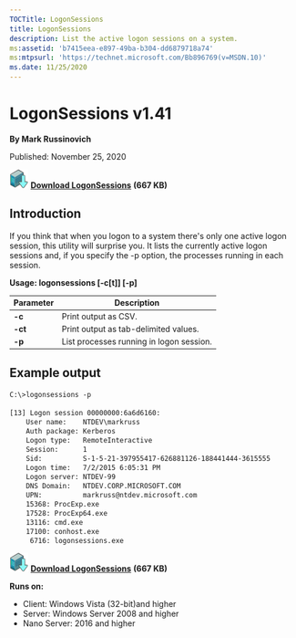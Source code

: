 ```yaml
--- 
TOCTitle: LogonSessions
title: LogonSessions
description: List the active logon sessions on a system.
ms:assetid: 'b7415eea-e897-49ba-b304-dd6879718a74'
ms:mtpsurl: 'https://technet.microsoft.com/Bb896769(v=MSDN.10)'
ms.date: 11/25/2020
---
```


# LogonSessions v1.41

**By Mark Russinovich**

Published: November 25, 2020

[![Download](media/shared/Download_sm.png)](https://download.sysinternals.com/files/logonSessions.zip) [**Download LogonSessions**](https://download.sysinternals.com/files/logonSessions.zip) **(667 KB)**

## Introduction

If you think that when you logon to a system there's only one active
logon session, this utility will surprise you. It lists the currently
active logon sessions and, if you specify the -p option, the processes
running in each session.

**Usage: logonsessions \[-c\[t\]\] \[-p\]**

 
|Parameter  |Description  |
|---------|---------|
|  **-c**   | Print output as CSV. |
|  **-ct**  | Print output as tab-delimited values. |
|  **-p**   | List processes running in logon session. |

## Example output

```Shell
C:\>logonsessions -p 

[13] Logon session 00000000:6a6d6160:
    User name:    NTDEV\markruss
    Auth package: Kerberos
    Logon type:   RemoteInteractive
    Session:      1
    Sid:          S-1-5-21-397955417-626881126-188441444-3615555
    Logon time:   7/2/2015 6:05:31 PM
    Logon server: NTDEV-99
    DNS Domain:   NTDEV.CORP.MICROSOFT.COM
    UPN:          markruss@ntdev.microsoft.com
    15368: ProcExp.exe
    17528: ProcExp64.exe
    13116: cmd.exe
    17100: conhost.exe
     6716: logonsessions.exe
```

[![Download](media/shared/Download_sm.png)](https://download.sysinternals.com/files/logonSessions.zip) [**Download LogonSessions**](https://download.sysinternals.com/files/logonSessions.zip) **(667 KB)**

**Runs on:**

- Client: Windows Vista (32-bit)and higher
- Server: Windows Server 2008 and higher
- Nano Server: 2016 and higher
